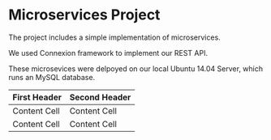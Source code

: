 # Microservices Project

The project includes a simple implementation of microservices.

We used Connexion framework to implement our REST API.

These microsevices were delpoyed on our local Ubuntu 14.04 Server, which runs an MySQL database.

| First Header  | Second Header |
| ------------- | ------------- |
| Content Cell  | Content Cell  |
| Content Cell  | Content Cell  |
